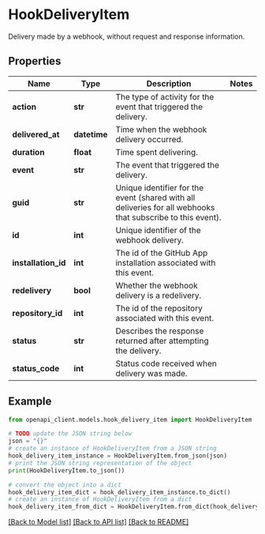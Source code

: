 # HookDeliveryItem

Delivery made by a webhook, without request and response information.

## Properties

Name | Type | Description | Notes
------------ | ------------- | ------------- | -------------
**action** | **str** | The type of activity for the event that triggered the delivery. | 
**delivered_at** | **datetime** | Time when the webhook delivery occurred. | 
**duration** | **float** | Time spent delivering. | 
**event** | **str** | The event that triggered the delivery. | 
**guid** | **str** | Unique identifier for the event (shared with all deliveries for all webhooks that subscribe to this event). | 
**id** | **int** | Unique identifier of the webhook delivery. | 
**installation_id** | **int** | The id of the GitHub App installation associated with this event. | 
**redelivery** | **bool** | Whether the webhook delivery is a redelivery. | 
**repository_id** | **int** | The id of the repository associated with this event. | 
**status** | **str** | Describes the response returned after attempting the delivery. | 
**status_code** | **int** | Status code received when delivery was made. | 

## Example

```python
from openapi_client.models.hook_delivery_item import HookDeliveryItem

# TODO update the JSON string below
json = "{}"
# create an instance of HookDeliveryItem from a JSON string
hook_delivery_item_instance = HookDeliveryItem.from_json(json)
# print the JSON string representation of the object
print(HookDeliveryItem.to_json())

# convert the object into a dict
hook_delivery_item_dict = hook_delivery_item_instance.to_dict()
# create an instance of HookDeliveryItem from a dict
hook_delivery_item_from_dict = HookDeliveryItem.from_dict(hook_delivery_item_dict)
```
[[Back to Model list]](../README.md#documentation-for-models) [[Back to API list]](../README.md#documentation-for-api-endpoints) [[Back to README]](../README.md)


